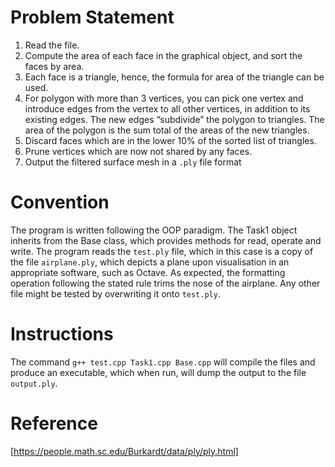 # Problem Statement

1. Read the file.
2. Compute the area of each face in the graphical object, and sort the faces by area.
3. Each face is a triangle, hence, the formula for area of the triangle can be used.
4. For polygon with more than 3 vertices, you can pick one vertex and introduce edges
from the vertex to all other vertices, in addition to its existing edges. The new edges
“subdivide” the polygon to triangles. The area of the polygon is the sum total of the
areas of the new triangles.
5. Discard faces which are in the lower 10% of the sorted list of triangles.
6. Prune vertices which are now not shared by any faces.
7. Output the filtered surface mesh in a `.ply` file format

# Convention
The program is written following the OOP paradigm. The Task1 object inherits from the Base class, which provides methods for read, operate and write. The program reads the `test.ply` file, which in this case is a copy of the file `airplane.ply`, which depicts a plane upon visualisation in an appropriate software, such as Octave. As expected, the formatting operation following the stated rule trims the nose of the airplane. Any other file might be tested by overwriting it onto `test.ply`.

# Instructions
The command `g++ test.cpp Task1.cpp Base.cpp` will compile the files and produce an executable, which when run, will dump the output to the file `output.ply`. 

# Reference
[https://people.math.sc.edu/Burkardt/data/ply/ply.html]
